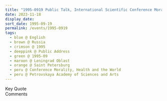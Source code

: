 ```yaml
---
title: "1995-0919 Public Talk, International Scientific Conference Morality, Health and the World, Day 1, Session 1 (11:00 to 14:30), Part 1, Petrovskaya Academy of Sciences and Arts, Saint Petersburg, Leningrad Oblast, Russia"
date: 2023-11-18
display_date: 
sort_date: 1995-09-19
permalink: /events/1995-0919
tags:
  - blue @ English
  - brown @ Russia
  - crimson @ 1995
  - deeppink @ Public Address
  - green @ 1995-09
  - maroon @ Leningrad Oblast
  - orange @ Saint Petersburg
  - peru @ Conference Morality, Health and the World
  - peru @ Petrovskaya Academy of Sciences and Arts
---
```


<wave-list>
  <list-title color="green" width="75">Key Quote</list-title>
  <list-item color="BlanchedAlmond"  width="200"></list-item>
  <list-item color="Lavender"></list-item>
  <list-item color="BlanchedAlmond"></list-item>
</wave-list>

<br>

<wave-list>
  <list-title color="green" width="75">Comments</list-title>
  <list-item color="BlanchedAlmond"  width="200"></list-item>
  <list-item color="Lavender"></list-item>
  <list-item color="BlanchedAlmond"></list-item>
</wave-list>